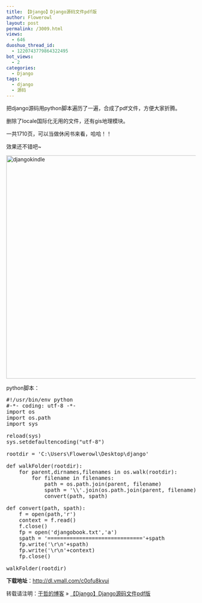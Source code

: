 ```yaml
---
title: 【Django】Django源码文件pdf版
author: Flowerowl
layout: post
permalink: /3009.html
views:
  - 646
duoshuo_thread_id:
  - 1220743779864322495
bot_views:
  - 2
categories:
  - Django
tags:
  - django
  - 源码
---
```

把django源码用python脚本遍历了一遍，合成了pdf文件，方便大家折腾。

删除了locale国际化无用的文件，还有gis地理模块。

一共1710页，可以当做休闲书来看，哈哈！！

效果还不错吧~

[<img class="alignnone size-full wp-image-3012" alt="djangokindle" src="http://lazynight.me/wp-content/uploads/2013/09/djangokindle.gif" width="796" height="593" />][1]

python脚本：

<pre class="brush:applescript">#!/usr/bin/env python
#-*- coding: utf-8 -*-
import os
import os.path
import sys

reload(sys)
sys.setdefaultencoding("utf-8")

rootdir = 'C:\Users\Flowerowl\Desktop\django'

def walkFolder(rootdir):
	for parent,dirnames,filenames in os.walk(rootdir): 
		for filename in filenames:  
			path = os.path.join(parent, filename)
			spath = '\\'.join(os.path.join(parent, filename).split('\\')[4:])
			convert(path, spath)

def convert(path, spath):
	f = open(path,'r')
	context = f.read()
	f.close()
	fp = open('djangobook.txt','a')
	spath = '=============================='+spath
	fp.write('\r\n'+spath)
	fp.write('\r\n'+context)
	fp.close()

walkFolder(rootdir)</pre>

**下载地址**：<a href="http://dl.vmall.com/c0ofu8kvui" target="_blank">http://dl.vmall.com/c0ofu8kvui</a>

转载请注明：[于哲的博客][2] &raquo; [【Django】Django源码文件pdf版][3]

 [1]: http://lazynight.me/wp-content/uploads/2013/09/djangokindle.gif
 [2]: http://localhost/wordpress
 [3]: http://localhost/wordpress/3009.html